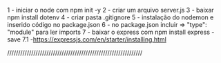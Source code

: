 1 - iniciar o node com npm init -y
2 - criar um arquivo server.js
3 - baixar npm install dotenv
4 - criar pasta .gitignore
5 - instalação do nodemon e inserido código no package.json
6 - no package.json incluir => "type": "module" para ler imports
7 - baixar o express com npm install express -save
7.1 -https://expressjs.com/en/starter/installing.html

//////////////////////////////////////////////////////////////

